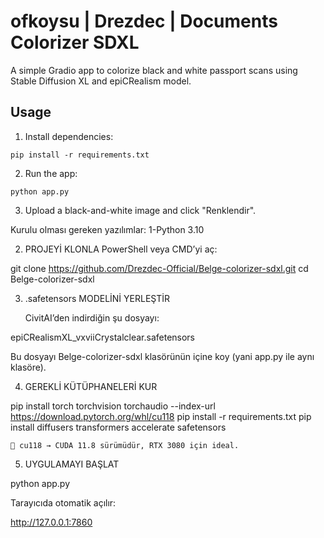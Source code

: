 # ofkoysu | Drezdec | Documents Colorizer SDXL

A simple Gradio app to colorize black and white passport scans using Stable Diffusion XL and epiCRealism model.

## Usage

1. Install dependencies:

```
pip install -r requirements.txt
```

2. Run the app:

```
python app.py
```

3. Upload a black-and-white image and click "Renklendir".


Kurulu olması gereken yazılımlar:
1-Python 3.10

2. PROJEYİ KLONLA
PowerShell veya CMD’yi aç:

git clone https://github.com/Drezdec-Official/Belge-colorizer-sdxl.git
cd Belge-colorizer-sdxl

3. .safetensors MODELİNİ YERLEŞTİR

    CivitAI’den indirdiğin şu dosyayı:

epiCRealismXL_vxviiCrystalclear.safetensors

Bu dosyayı Belge-colorizer-sdxl klasörünün içine koy (yani app.py ile aynı klasöre).


4. GEREKLİ KÜTÜPHANELERİ KUR

pip install torch torchvision torchaudio --index-url https://download.pytorch.org/whl/cu118
pip install -r requirements.txt
pip install diffusers transformers accelerate safetensors

    🔁 cu118 → CUDA 11.8 sürümüdür, RTX 3080 için ideal.

5. UYGULAMAYI BAŞLAT

python app.py

Tarayıcıda otomatik açılır:

http://127.0.0.1:7860

